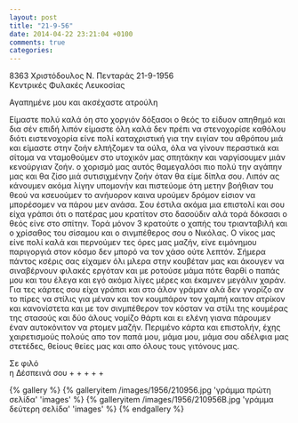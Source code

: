```yaml
---
layout: post
title: "21-9-56"
date: 2014-04-22 23:21:04 +0100
comments: true
categories: 
---
```



8363 Χριστόδουλος Ν. Πενταράς 21-9-1956<br/>
Κεντρικές Φυλακές Λευκοσίας

Αγαπημένε μου και ακσέχαστε ατρούλη

Είμαστε πολύ καλά όη στο χοργιόν δόξασοι ο θεός το είδυον απηθημό και δια σέν επιδή λιπόν είμαστε όλη καλά δεν πρέπι να στενοχορίσε καθόλου διότι ειστενοχορία είνε πολί καταχριστική για την ειγίαν του αθρόπου μιά και είμαστε στην ζοήν ελπήζομεν τα ούλα, όλα να γίνουν περαστικά και σίτομα να νταμοθούμεν στο υτοχικόν μας σπητάκην και ναργίσουμεν μιάν κενούργιαν ζοήν. ο χορισμό μας αυτός θαμεγαλόσι πιο πολύ την αγάπην μας και θα ζίσο μιά συτισιχμένην ζοήν όταν θα είμε δίπλα σου.
Λιπόν ας κάνουμεν ακόμα λίγην υπομονήν και πιστεύομε ότη μετην βοήθιαν του θεού να κσευούμεν το ανήυορον καινα υρούμεν δρόμον είσιον να μπορέσομεν να πάρου μεν ανάσα. Σου έστιλα ακόμα μια επιστολί και σου είχα γράπσι ότι ο πατέρας μου κρατίτον στο δασούδιν αλά τορά δόκσασι ο θεός είνε στο σπίτην. Τορά μόνον 3 κρατούτε ο χαπής του τριανταβιλή και ο χρίσαθος του σίσαμου και ο σινμπέθερος σου ο Νικόλας. Ο νίκος μας είνε πολί καλά και περνούμεν τες όρες μας μαζήν, είνε ειμόνημου παριγοργιά στον κόσμο δεν μπορό να τον χάσο ούτε λεπτόν. Σήμερα πάντος κσέρις σας είχαμεν όλι μλερα στην κουβέταν μας και άκουγεν να σιναβέρνουν φιλακές εργόταν και με ροτούσε μάμα πότε θαρθί ο παπάς μου και του έλεγα και εγό ακόμα λίγες μέρες και έκαμνεν μεγάλιν χαράν. Για τες κάρτες σου είχα γράπσι και στο άλον γράμαν αλά δεν γνορίζο αν το πίρες να στίλις για μέναν και τον κουμπάρον τον χαμπή καιτον ατρίκον και κανονίστετα και με τον σινμπέθερον τον κόσταν να στίλι της κουμέρας της στασούς και δύο άλους νομίζο θάρτι και ει ελένη γιανα πάρουμεν έναν αυτοκόνιτον να ρτομεν μαζήν. Περιμένο κάρτα και επιστολήν, έχης χαιρετισμούς πολούς απο τον παπά μου, μάμα μου, μάμα σου αδέλφια μας στετέδες, θείους θείες μας και απο όλους τους γιτόνους μας.

Σε φιλό<br/>
 η Δέσπεινά σου + + + + +

{% gallery %}
  {% galleryitem /images/1956/210956.jpg 'γράμμα πρώτη σελίδα' 'images' %}
  {% galleryitem /images/1956/210956B.jpg 'γράμμα δεύτερη σελίδα' 'images' %}
{% endgallery %}

